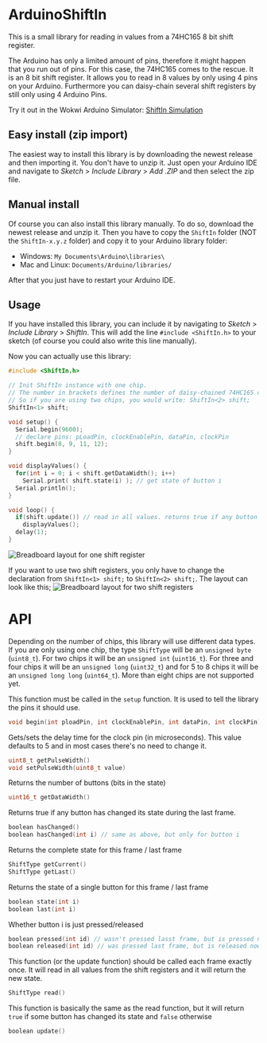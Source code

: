 # ArduinoShiftIn
This is a small library for reading in values from a 74HC165 8 bit shift register.

The Arduino has only a limited amount of pins, therefore it might happen that you run out of pins.
For this case, the 74HC165 comes to the rescue. It is an 8 bit shift register. It allows you to read in 8 values by only using 4 pins on your Arduino. Furthermore you can daisy-chain several shift registers by still only using 4 Arduino Pins.

Try it out in the Wokwi Arduino Simulator: [ShiftIn Simulation](https://wokwi.com/arduino/projects/309541392694116928)

## Easy install (zip import)
The easiest way to install this library is by downloading the newest release and then importing it.
You don't have to unzip it. Just open your Arduino IDE and navigate to *Sketch* > *Include Library* > *Add .ZIP* and then select the zip file.

## Manual install
Of course you can also install this library manually. To do so, download the newest release and unzip it. Then you have to copy the `ShiftIn` folder (NOT the `ShiftIn-x.y.z` folder) and copy it to your Arduino library folder:
* Windows: `My Documents\Arduino\libraries\`
* Mac and Linux: `Documents/Arduino/libraries/`

After that you just have to restart your Arduino IDE.

## Usage
If you have installed this library, you can include it by navigating to *Sketch* > *Include Library* > *ShiftIn*. This will add the line `#include <ShiftIn.h>` to your sketch (of course you could also write this line manually).

Now you can actually use this library:
``` c++
#include <ShiftIn.h>

// Init ShiftIn instance with one chip.
// The number in brackets defines the number of daisy-chained 74HC165 chips
// So if you are using two chips, you would write: ShiftIn<2> shift;
ShiftIn<1> shift;

void setup() {
  Serial.begin(9600);
  // declare pins: pLoadPin, clockEnablePin, dataPin, clockPin
  shift.begin(8, 9, 11, 12);
}

void displayValues() {
  for(int i = 0; i < shift.getDataWidth(); i++)
    Serial.print( shift.state(i) ); // get state of button i
  Serial.println();
}

void loop() {
  if(shift.update()) // read in all values. returns true if any button has changed
    displayValues();
  delay(1);
}
```
![Breadboard layout for one shift register](ShiftIn/examples/SingleShiftRegister/Layout1.png)

If you want to use two shift registers, you only have to change the declaration from `ShiftIn<1> shift;` to `ShiftIn<2> shift;`. The layout can look like this;
![Breadboard layout for two shift registers](ShiftIn/examples/TwoShiftRegisters/Layout2.png)

# API
Depending on the number of chips, this library will use different data types.
If you are only using one chip, the type `ShiftType` will be an `unsigned byte` (`uint8_t`). For two chips it will be an `unsigned int` (`uint16_t`). For three and four chips it will be an `unsigned long` (`uint32_t`) and for 5 to 8 chips it will be an `unsigned long long` (`uint64_t`). More than eight chips are not supported yet.

This function must be called in the `setup` function. It is used to tell the library the pins it should use.
``` c++
void begin(int ploadPin, int clockEnablePin, int dataPin, int clockPin)
```

Gets/sets the delay time for the clock pin (in microseconds). This value defaults to 5 and in most cases there's no need to change it.
``` c++
uint8_t getPulseWidth()
void setPulseWidth(uint8_t value)
```

Returns the number of buttons (bits in the state)
``` c++
uint16_t getDataWidth()
```

Returns true if any button has changed its state during the last frame.
``` c++
boolean hasChanged()
boolean hasChanged(int i) // same as above, but only for button i
```

Returns the complete state for this frame / last frame
``` c++
ShiftType getCurrent()
ShiftType getLast()
```

Returns the state of a single button for this frame / last frame
``` c++
boolean state(int i)
boolean last(int i)
```

Whether button i is just pressed/released
``` c++
boolean pressed(int id) // wasn't pressed lasst frame, but is pressed now
boolean released(int id) // was pressed last frame, but is released now
```

This function (or the update function) should be called each frame exactly once. It will read in all values from the shift registers and it will return the new state.
``` c++
ShiftType read()
```

This function is basically the same as the read function, but it will return `true` if some button has changed its state and `false` otherwise
``` c++
boolean update()
```
